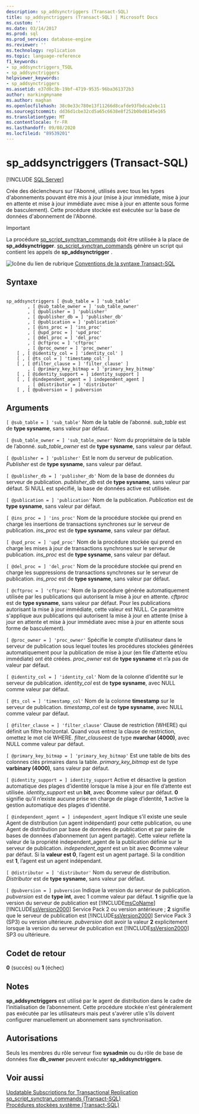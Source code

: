 ```yaml
---
description: sp_addsynctriggers (Transact-SQL)
title: sp_addsynctriggers (Transact-SQL) | Microsoft Docs
ms.custom: ''
ms.date: 03/14/2017
ms.prod: sql
ms.prod_service: database-engine
ms.reviewer: ''
ms.technology: replication
ms.topic: language-reference
f1_keywords:
- sp_addsynctriggers_TSQL
- sp_addsynctriggers
helpviewer_keywords:
- sp_addsynctriggers
ms.assetid: e37d0c3b-19bf-4719-9535-96ba361372b3
author: markingmyname
ms.author: maghan
ms.openlocfilehash: 38c0e33c780e13f11266d8cafde93fbdca2ebc11
ms.sourcegitcommit: dd36d1cbe32cd5a65c6638e8f252b0bd8145e165
ms.translationtype: MT
ms.contentlocale: fr-FR
ms.lasthandoff: 09/08/2020
ms.locfileid: "89539201"
---
```

# <a name="sp_addsynctriggers-transact-sql"></a>sp_addsynctriggers (Transact-SQL)
[!INCLUDE [SQL Server](../../includes/applies-to-version/sqlserver.md)]

  Crée des déclencheurs sur l'Abonné, utilisés avec tous les types d'abonnements pouvant être mis à jour (mise à jour immédiate, mise à jour en attente et mise à jour immédiate avec mise à jour en attente sous forme de basculement). Cette procédure stockée est exécutée sur la base de données d'abonnement de l'Abonné.  
  
> [!IMPORTANT]  
>  La procédure [sp_script_synctran_commands](../../relational-databases/system-stored-procedures/sp-script-synctran-commands-transact-sql.md) doit être utilisée à la place de **sp_addsynctrigger**. [sp_script_synctran_commands](../../relational-databases/system-stored-procedures/sp-script-synctran-commands-transact-sql.md) génère un script qui contient les appels de **sp_addsynctrigger** .  
  
 ![Icône du lien de rubrique](../../database-engine/configure-windows/media/topic-link.gif "Icône du lien de rubrique") [Conventions de la syntaxe Transact-SQL](../../t-sql/language-elements/transact-sql-syntax-conventions-transact-sql.md)  
  
## <a name="syntax"></a>Syntaxe  
  
```  
  
sp_addsynctriggers [ @sub_table = ] 'sub_table'  
        , [ @sub_table_owner = ] 'sub_table_owner'  
        , [ @publisher = ] 'publisher'  
        , [ @publisher_db = ] 'publisher_db'  
        , [ @publication = ] 'publication'   
        , [ @ins_proc = ] 'ins_proc'   
        , [ @upd_proc = ] 'upd_proc'   
        , [ @del_proc = ] 'del_proc'   
        , [ @cftproc = ] 'cftproc'  
        , [ @proc_owner = ] 'proc_owner'  
    [ , [ @identity_col = ] 'identity_col' ]  
    [ , [ @ts_col = ] 'timestamp_col' ]  
    [ , [ @filter_clause = ] 'filter_clause' ]   
        , [ @primary_key_bitmap = ] 'primary_key_bitmap'  
    [ , [ @identity_support = ] identity_support ]  
    [ , [ @independent_agent = ] independent_agent ]  
        , [ @distributor = ] 'distributor'   
    [ , [ @pubversion = ] pubversion  
```  
  
## <a name="arguments"></a>Arguments  
`[ @sub_table = ] 'sub_table'` Nom de la table de l’abonné. *sub_table* est de **type sysname**, sans valeur par défaut.  
  
`[ @sub_table_owner = ] 'sub_table_owner'` Nom du propriétaire de la table de l’abonné. *sub_table_owner* est de **type sysname**, sans valeur par défaut.  
  
`[ @publisher = ] 'publisher'` Est le nom du serveur de publication. *Publisher* est de **type sysname**, sans valeur par défaut.  
  
`[ @publisher_db = ] 'publisher_db'` Nom de la base de données du serveur de publication. *publisher_db* est de **type sysname**, sans valeur par défaut. Si NULL est spécifié, la base de données active est utilisée.  
  
`[ @publication = ] 'publication'` Nom de la publication. *Publication* est de **type sysname**, sans valeur par défaut.  
  
`[ @ins_proc = ] 'ins_proc'` Nom de la procédure stockée qui prend en charge les insertions de transactions synchrones sur le serveur de publication. *ins_proc* est de **type sysname**, sans valeur par défaut.  
  
`[ @upd_proc = ] 'upd_proc'` Nom de la procédure stockée qui prend en charge les mises à jour de transactions synchrones sur le serveur de publication. *ins_proc* est de **type sysname**, sans valeur par défaut.  
  
`[ @del_proc = ] 'del_proc'` Nom de la procédure stockée qui prend en charge les suppressions de transactions synchrones sur le serveur de publication. *ins_proc* est de **type sysname**, sans valeur par défaut.  
  
`[ @cftproc = ] 'cftproc'` Nom de la procédure générée automatiquement utilisée par les publications qui autorisent la mise à jour en attente. *cftproc* est de **type sysname**, sans valeur par défaut. Pour les publications autorisant la mise à jour immédiate, cette valeur est NULL. Ce paramètre s'applique aux publications qui autorisent la mise à jour en attente (mise à jour en attente et mise à jour immédiate avec mise à jour en attente sous forme de basculement).  
  
`[ @proc_owner = ] 'proc_owner'` Spécifie le compte d’utilisateur dans le serveur de publication sous lequel toutes les procédures stockées générées automatiquement pour la publication de mise à jour (en file d’attente et/ou immédiate) ont été créées. *proc_owner* est de **type sysname** et n’a pas de valeur par défaut.  
  
`[ @identity_col = ] 'identity_col'` Nom de la colonne d’identité sur le serveur de publication. *identity_col* est de **type sysname**, avec NULL comme valeur par défaut.  
  
`[ @ts_col = ] 'timestamp_col'` Nom de la colonne **timestamp** sur le serveur de publication. *timestamp_col* est de **type sysname**, avec NULL comme valeur par défaut.  
  
`[ @filter_clause = ] 'filter_clause'` Clause de restriction (WHERE) qui définit un filtre horizontal. Quand vous entrez la clause de restriction, omettez le mot clé WHERE. *filter_clause*est de type **nvarchar (4000)**, avec NULL comme valeur par défaut.  
  
`[ @primary_key_bitmap = ] 'primary_key_bitmap'` Est une table de bits des colonnes clés primaires dans la table. *primary_key_bitmap* est de type **varbinary (4000)**, sans valeur par défaut.  
  
`[ @identity_support = ] identity_support` Active et désactive la gestion automatique des plages d’identité lorsque la mise à jour en file d’attente est utilisée. *identity_support* est un **bit**, avec **0**comme valeur par défaut. **0** signifie qu’il n’existe aucune prise en charge de plage d’identité, **1** active la gestion automatique des plages d’identité.  
  
`[ @independent_agent = ] independent_agent` Indique s’il existe une seule Agent de distribution (un agent indépendant) pour cette publication, ou une Agent de distribution par base de données de publication et par paire de bases de données d’abonnement (un agent partagé). Cette valeur reflète la valeur de la propriété independent_agent de la publication définie sur le serveur de publication. *independent_agent* est un bit avec **0**comme valeur par défaut. Si la **valeur est 0**, l’agent est un agent partagé. Si la condition est **1**, l’agent est un agent indépendant.  
  
`[ @distributor = ] 'distributor'` Nom du serveur de distribution. *Distributor* est de **type sysname**, sans valeur par défaut.  
  
`[ @pubversion = ] pubversion` Indique la version du serveur de publication. *pubversion* est de **type int**, avec 1 comme valeur par défaut. **1** signifie que la version du serveur de publication est [!INCLUDE[msCoName](../../includes/msconame-md.md)] [!INCLUDE[ssVersion2000](../../includes/ssversion2000-md.md)] Service Pack 2 ou version antérieure ; **2** signifie que le serveur de publication est [!INCLUDE[ssVersion2000](../../includes/ssversion2000-md.md)] Service Pack 3 (SP3) ou version ultérieure. *pubversion* doit avoir la valeur **2** explicitement lorsque la version du serveur de publication est [!INCLUDE[ssVersion2000](../../includes/ssversion2000-md.md)] SP3 ou ultérieure.  
  
## <a name="return-code-values"></a>Codet de retour  
 **0** (succès) ou **1** (échec)  
  
## <a name="remarks"></a>Notes  
 **sp_addsynctriggers** est utilisé par le agent de distribution dans le cadre de l’initialisation de l’abonnement. Cette procédure stockée n'est généralement pas exécutée par les utilisateurs mais peut s'avérer utile s'ils doivent configurer manuellement un abonnement sans synchronisation.  
  
## <a name="permissions"></a>Autorisations  
 Seuls les membres du rôle serveur fixe **sysadmin** ou du rôle de base de données fixe **db_owner** peuvent exécuter **sp_addsynctriggers**.  
  
## <a name="see-also"></a>Voir aussi  
 [Updatable Subscriptions for Transactional Replication](../../relational-databases/replication/transactional/updatable-subscriptions-for-transactional-replication.md)   
 [sp_script_synctran_commands &#40;Transact-SQL&#41;](../../relational-databases/system-stored-procedures/sp-script-synctran-commands-transact-sql.md)   
 [Procédures stockées système &#40;Transact-SQL&#41;](../../relational-databases/system-stored-procedures/system-stored-procedures-transact-sql.md)  
  
  
